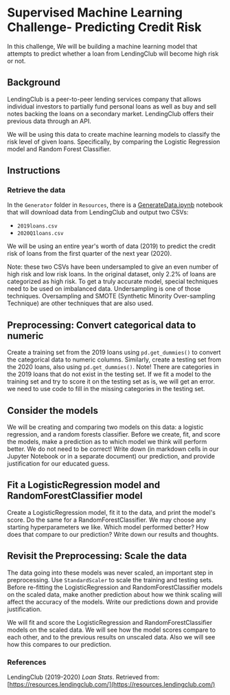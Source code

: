 # Supervised Machine Learning Challenge- Predicting Credit Risk

In this challenge, We will be building a machine learning model that attempts to predict whether a loan from LendingClub will become high risk or not. 

## Background

LendingClub is a peer-to-peer lending services company that allows individual investors to partially fund personal loans as well as buy and sell notes backing the loans on a secondary market. LendingClub offers their previous data through an API.

We will be using this data to create machine learning models to classify the risk level of given loans. Specifically, by comparing the Logistic Regression model and Random Forest Classifier.

## Instructions

### Retrieve the data

In the `Generator` folder in `Resources`, there is a [GenerateData.ipynb](/Resources/Generator/GenerateData.ipynb) notebook that will download data from LendingClub and output two CSVs: 

* `2019loans.csv`
* `2020Q1loans.csv`

We will be using an entire year's worth of data (2019) to predict the credit risk of loans from the first quarter of the next year (2020).

Note: these two CSVs have been undersampled to give an even number of high risk and low risk loans. In the original dataset, only 2.2% of loans are categorized as high risk. To get a truly accurate model, special techniques need to be used on imbalanced data. Undersampling is one of those techniques. Oversampling and SMOTE (Synthetic Minority Over-sampling Technique) are other techniques that are also used.

## Preprocessing: Convert categorical data to numeric

Create a training set from the 2019 loans using `pd.get_dummies()` to convert the categorical data to numeric columns. Similarly, create a testing set from the 2020 loans, also using `pd.get_dummies()`. Note! There are categories in the 2019 loans that do not exist in the testing set. If we fit a model to the training set and try to score it on the testing set as is, we will get an error. we need to use code to fill in the missing categories in the testing set. 

## Consider the models

We will be creating and comparing two models on this data: a logistic regression, and a random forests classifier. Before we create, fit, and score the models, make a prediction as to which model we think will perform better. We do not need to be correct! Write down (in markdown cells in our Jupyter Notebook or in a separate document) our prediction, and provide justification for our educated guess.

## Fit a LogisticRegression model and RandomForestClassifier model

Create a LogisticRegression model, fit it to the data, and print the model's score. Do the same for a RandomForestClassifier. We may choose any starting hyperparameters we like. Which model performed better? How does that compare to our prediction? Write down our results and thoughts.

## Revisit the Preprocessing: Scale the data

The data going into these models was never scaled, an important step in preprocessing. Use `StandardScaler` to scale the training and testing sets. Before re-fitting the LogisticRegression and RandomForestClassifier models on the scaled data, make another prediction about how we think scaling will affect the accuracy of the models. Write our predictions down and provide justification.

We will fit and score the LogisticRegression and RandomForestClassifier models on the scaled data. We will see how the model scores compare to each other, and to the previous results on unscaled data. Also we will see how this compares to our prediction.


### References

LendingClub (2019-2020) _Loan Stats_. Retrieved from: [https://resources.lendingclub.com/](https://resources.lendingclub.com/)



